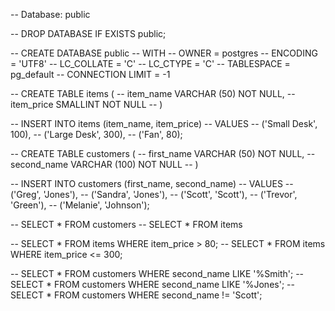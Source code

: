 -- Database: public

-- DROP DATABASE IF EXISTS public;

-- CREATE DATABASE public
--     WITH 
--     OWNER = postgres
--     ENCODING = 'UTF8'
--     LC_COLLATE = 'C'
--     LC_CTYPE = 'C'
--     TABLESPACE = pg_default
--     CONNECTION LIMIT = -1

-- CREATE TABLE items (
-- 	item_name VARCHAR (50) NOT NULL,
-- 	item_price SMALLINT NOT NULL
-- ) 

-- INSERT INTO items (item_name, item_price)
-- VALUES 
-- ('Small Desk', 100),
-- ('Large Desk', 300),
-- ('Fan', 80);


-- CREATE TABLE customers (
-- 	first_name VARCHAR (50) NOT NULL,
-- 	second_name VARCHAR (100) NOT NULL
-- )

-- INSERT INTO customers (first_name, second_name)
-- VALUES
-- ('Greg', 'Jones'),
-- ('Sandra', 'Jones'),
-- ('Scott', 'Scott'),
-- ('Trevor', 'Green'),
-- ('Melanie', 'Johnson');

-- SELECT * FROM customers 
-- SELECT * FROM items

-- SELECT * FROM items WHERE item_price > 80;
-- SELECT * FROM items WHERE item_price <= 300;

-- SELECT * FROM customers WHERE second_name LIKE '%Smith';
-- SELECT * FROM customers WHERE second_name LIKE '%Jones';
-- SELECT * FROM customers WHERE second_name != 'Scott';


